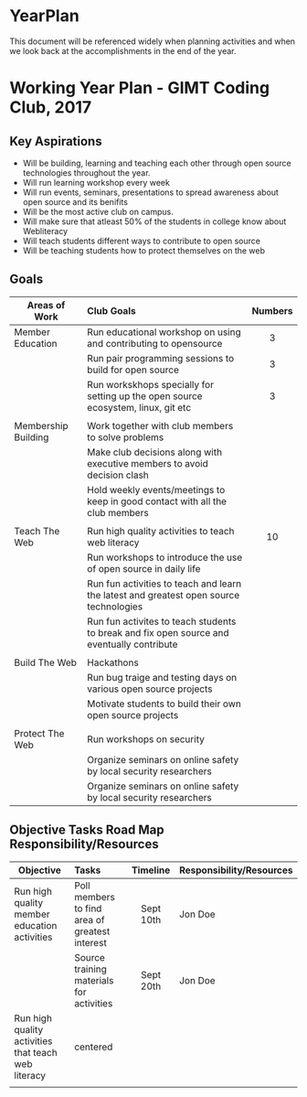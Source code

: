 # YearPlan
This document will be referenced widely when planning activities and when we look back at the accomplishments in the end of the year.

# Working Year Plan  - GIMT Coding Club, 2017

## Key Aspirations

* Will be building, learning and teaching each other through open source technologies throughout the year.
* Will run learning workshop every week
* Will run events, seminars, presentations to spread awareness about open source and its benifits
* Will be the most active club on campus.
* Will make sure that atleast 50% of the students in college know about Webliteracy
* Will teach students different ways to contribute to open source
* Will be teaching students how to protect themselves on the web

## Goals

| Areas of Work     | Club Goals              | Numbers |
| ---------------   |:-------------------------| :------:|
| Member Education  | Run educational workshop on using and contributing to opensource |3|
|                   | Run pair programming sessions to build for open source |3|
|                   | Run workskhops specially for setting up the open source ecosystem, linux, git etc |3|
|                   |                                                                                                                | |
| Membership Building | Work together with club members to solve problems                                                            | |
|                   |   Make club decisions along with executive members to avoid decision clash                                     | |
|                   |   Hold weekly events/meetings to keep in good contact with all the club members                                | |
|                   |                                                                                                                | |
| Teach The Web     |   Run high quality activities to teach web literacy                                                            |10|
|                   |   Run workshops to introduce the use of open source in daily life                                                  | |
|                   |   Run fun activities to teach and learn the latest and greatest open source technologies | |
|                   |   Run fun activites to teach students to break and fix open source and eventually contribute                   | |
|                   |                                                                                                                | |
| Build The Web     |   Hackathons                                                                                                   | |
|                   |   Run bug traige and testing days on various open source projects                                              | |
|                   |   Motivate students to build their own open source projects                                                    | |
|                   |                                                                                                                | |
| Protect The Web   |   Run workshops on security                                                                                    | |
|                   |   Organize seminars on online safety by local security researchers                                             | |
|                   |   Organize seminars on online safety by local security researchers                                             | |

## Objective	Tasks	Road Map	Responsibility/Resources

<!-- This is where you get even more specific about what needs to happen, by when and by whom to realize your Club goals and objective. here, each area of work becomes an objective -->
| Objective        | Tasks              | Timeline  |  Responsibility/Resources |
| ---------------- |:-------------------| :--------:|:--------------------------|
| Run high quality member education activities  |Poll members to find area of greatest interest  | Sept 10th | Jon Doe |
|                                               |Source training materials for activities  |Sept 20th | Jon Doe |
| Run high quality activities that teach web literacy| centered      |   |
|  |   |   |



